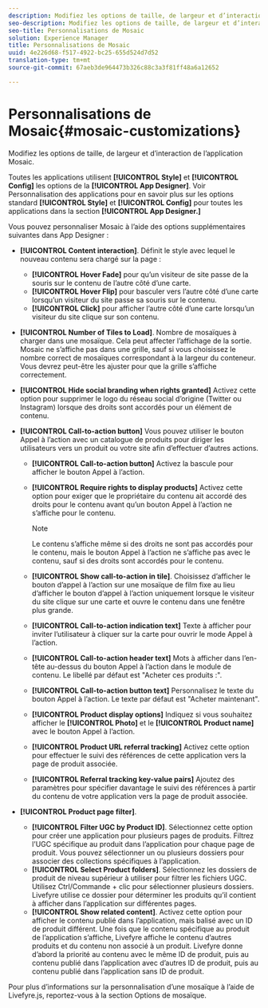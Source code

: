 ```yaml
---
description: Modifiez les options de taille, de largeur et d’interaction de l’application Mosaic.
seo-description: Modifiez les options de taille, de largeur et d’interaction de l’application Mosaic.
seo-title: Personnalisations de Mosaic
solution: Experience Manager
title: Personnalisations de Mosaic
uuid: 4e226d68-f517-4922-bc25-655d524d7d52
translation-type: tm+mt
source-git-commit: 67aeb3de964473b326c88c3a3f81ff48a6a12652

---
```



# Personnalisations de Mosaic{#mosaic-customizations}

Modifiez les options de taille, de largeur et d’interaction de l’application Mosaic.

Toutes les applications utilisent **[!UICONTROL Style]** et **[!UICONTROL Config]** les options de la **[!UICONTROL App Designer]**. Voir Personnalisation des applications pour en savoir plus sur les options standard **[!UICONTROL Style]** et **[!UICONTROL Config]** pour toutes les applications dans la section **[!UICONTROL App Designer.]**

Vous pouvez personnaliser Mosaic à l’aide des options supplémentaires suivantes dans App Designer :

* **[!UICONTROL Content interaction]**. Définit le style avec lequel le nouveau contenu sera chargé sur la page :

   * **[!UICONTROL Hover Fade]** pour qu’un visiteur de site passe de la souris sur le contenu de l’autre côté d’une carte.
   * **[!UICONTROL Hover Flip]** pour basculer vers l’autre côté d’une carte lorsqu’un visiteur du site passe sa souris sur le contenu.
   * **[!UICONTROL Click]** pour afficher l’autre côté d’une carte lorsqu’un visiteur du site clique sur son contenu.

* **[!UICONTROL Number of Tiles to Load]**. Nombre de mosaïques à charger dans une mosaïque. Cela peut affecter l’affichage de la sortie. Mosaic ne s’affiche pas dans une grille, sauf si vous choisissez le nombre correct de mosaïques correspondant à la largeur du conteneur. Vous devrez peut-être les ajuster pour que la grille s’affiche correctement.
* **[!UICONTROL Hide social branding when rights granted]** Activez cette option pour supprimer le logo du réseau social d’origine (Twitter ou Instagram) lorsque des droits sont accordés pour un élément de contenu.

* **[!UICONTROL Call-to-action button]** Vous pouvez utiliser le bouton Appel à l’action avec un catalogue de produits pour diriger les utilisateurs vers un produit ou votre site afin d’effectuer d’autres actions.

   * **[!UICONTROL Call-to-action button]** Activez la bascule pour afficher le bouton Appel à l’action.

   * **[!UICONTROL Require rights to display products]** Activez cette option pour exiger que le propriétaire du contenu ait accordé des droits pour le contenu avant qu’un bouton Appel à l’action ne s’affiche pour le contenu.

      >[!NOTE]
      >
      >Le contenu s’affiche même si des droits ne sont pas accordés pour le contenu, mais le bouton Appel à l’action ne s’affiche pas avec le contenu, sauf si des droits sont accordés pour le contenu.

   * **[!UICONTROL Show call-to-action in tile]**. Choisissez d’afficher le bouton d’appel à l’action sur une mosaïque de film fixe au lieu d’afficher le bouton d’appel à l’action uniquement lorsque le visiteur du site clique sur une carte et ouvre le contenu dans une fenêtre plus grande.
   * **[!UICONTROL Call-to-action indication text]** Texte à afficher pour inviter l’utilisateur à cliquer sur la carte pour ouvrir le mode Appel à l’action.

   * **[!UICONTROL Call-to-action header text]** Mots à afficher dans l’en-tête au-dessus du bouton Appel à l’action dans le module de contenu. Le libellé par défaut est "Acheter ces produits :".

   * **[!UICONTROL Call-to-action button text]** Personnalisez le texte du bouton Appel à l’action. Le texte par défaut est "Acheter maintenant".

   * **[!UICONTROL Product display options]** Indiquez si vous souhaitez afficher le **[!UICONTROL Photo]** et le **[!UICONTROL Product name]** avec le bouton Appel à l’action.

   * **[!UICONTROL Product URL referral tracking]** Activez cette option pour effectuer le suivi des références de cette application vers la page de produit associée.

   * **[!UICONTROL Referral tracking key-value pairs]** Ajoutez des paramètres pour spécifier davantage le suivi des références à partir du contenu de votre application vers la page de produit associée.

* **[!UICONTROL Product page filter]**.

   * **[!UICONTROL Filter UGC by Product ID]**. Sélectionnez cette option pour créer une application pour plusieurs pages de produits. Filtrez l’UGC spécifique au produit dans l’application pour chaque page de produit. Vous pouvez sélectionner un ou plusieurs dossiers pour associer des collections spécifiques à l’application.
   * **[!UICONTROL Select Product folders]**. Sélectionnez les dossiers de produit de niveau supérieur à utiliser pour filtrer les fichiers UGC. Utilisez Ctrl/Commande + clic pour sélectionner plusieurs dossiers. Livefyre utilise ce dossier pour déterminer les produits qu’il contient à afficher dans l’application sur différentes pages.
   * **[!UICONTROL Show related content]**. Activez cette option pour afficher le contenu publié dans l’application, mais balisé avec un ID de produit différent. Une fois que le contenu spécifique au produit de l’application s’affiche, Livefyre affiche le contenu d’autres produits et du contenu non associé à un produit. Livefyre donne d’abord la priorité au contenu avec le même ID de produit, puis au contenu publié dans l’application avec d’autres ID de produit, puis au contenu publié dans l’application sans ID de produit.

Pour plus d’informations sur la personnalisation d’une mosaïque à l’aide de Livefyre.js, reportez-vous à la section Options [](/help/implementation/c-getting-started/c-implementation-process/c-using-livefyre.js-to-create-customize-and-use-apps-on-your-site.md) de mosaïque.
